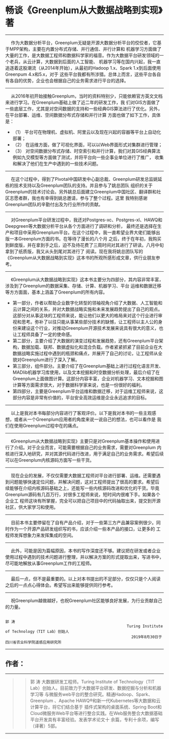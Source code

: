 # 畅谈《Greenplum从大数据战略到实现》著

-----------------------------------------------------------------------

&emsp; 作为大数据分析平台，Greenplum无疑是开源大数据分析平台的佼佼者，它基于MPP架构，主要在内置分布式存储、并行通信、并行计算和
机器学习方面做了大量的工作，是大数据工程师和数据科学家的福音。作为大数据平台研发领域的一个老兵，从云计算，大数据到后面的人工智能、
机器学习等在国内兴起，我一直追逐着这股潮流（从2014年开始），从最初的Hadoop 1.x、Spark 1.x到后面使用Greenpum 4.x和5.x，对于
这些平台我都有所涉猎。总体上而言，这些平台各自有各自的优势，企业也会根据自己的业务需求进行平台的选择。

------------------------------------------------------------------------

&emsp; 从2016年初开始接触Greenplum，当时的资料特别少，只能依赖官方英文文档来进行学习。在Greenplum基础上做了近二年的研发工作，我
们对GIS方面做了一些底层工作，尤其是对空间数据的支持和一些经典GIS算法进行了优化。另外，在平台部署、运维、空间数据分布式存储和并行计算
方面也做了如下工作，具体是：
- （1）	平台可在物理机、虚拟机、阿里云以及现在兴起的容器等平台上自动化部署；
- （2）	在运维方面，做了可视化界面，可以以Web界面形式对集群进行管理；
- （3）	对空间数据分布式存储、时空索引和并行计算，我们对其GIS经典算法例如九交模型等方面做了测试，并将平台向一些企事业单位进行了推广，
收集和解决了他们在生产中遇到的一些技术问题。

------------------------------------------------------------------------------

&emsp; 在这个过程中，得到了Pivotal中国研发中心副总裁、Greenplum研发总监姚延栋的技术支持以及Greenplum团队的支持。并且参与了姚总团队
组织的关于Greenplum的技术讨论会。另外姚总后面建立Greenplum中国社区、翻译群和社区志愿者群，我也有幸得到姚总邀请，参与了整个过程。这里
我特别感谢Greenplum团队的辛勤付出及为行业所作的贡献。

------------------------------------------------------------------------------

&emsp; 对Greenplum平台研发过程中，我还对Postgres-xc、Postgres-xl、HAWQ和Deepgreen等大数据分析平台从各个方面进行了调研和分析，
最终还是选择在生产和项目中采用Greenplum平台。在这个过程中，我一直希望业界大佬们能够出版一本Greenplum方面的书。在等待了漫长的八个月
之后，终于在年初，我购买到鲜度版，并在拿到手之后，迫不及待花费了三周时间对其进行了研读。八月中旬拿到了纸质版，我又从头到尾对其进行了
阅读。现在我将姚总团队写的《Greenplum从大数据战略到实现》这本书的所观所感形成文章，供行业朋友参考。

---------------------------------------------------------------------------------

&emsp; 《Greenplum从大数据战略到实现》这本书主要分为四部分，其内容非常丰富，涉及到了Greenplum的数据采集、存储、计算、机器学习、平台
运维和数据迁移等方方面面，基本上涵盖了Greenplum的所有内容。

- 第一部分，作者以帮助企业数字化转型的领袖视角介绍了大数据、人工智能和云计算之间的关系，并对大数据战略实施和未来发展趋势提出了自己的观点。这部分对从事这块的工程师来说，能让他们以更大的格局来对这个行业进行审视和思考。弥补了以往只能从事某些部分技术的缺憾，让工程师以主人公的身份来建设这个行业，对推动Greenplum开源技术发展来说具有很大的意义，也让工程师具备了一定的使命感。
- 第二部分，主要介绍了大数据的演变过程和发展趋势，还有Greenplum平台架构，数据加载、联邦、数据虚拟化和混合负载。作者紧紧抓紧了目前企业在大数据战略实施过程中遇到的瓶颈和痛点，并展开了自己的讨论，让工程师从全貌对Greenplum进行了深入了解。
- 第三部分，组件部分。主要介绍了在Greenplum基础上进行过程化语言开发、MADlib机器学习库使用，以及文本挖掘和时空数据分析处理，最后介绍了在Greenplum上面做图计算。这部分内容丰富，企业对机器学习、文本挖掘和图计算等方面需求很大，对于数据科学家来说，也是一份很好的福利。
- 第四部分，主要是Greenplum平台运维和数据迁移，对于运维工程师来说，这部分内容是非常有价值的，平台安全高效运维是企业永远追求的目标。

------------------------------------------------------------------------------------

&emsp; 以上是我对本书每部分内容进行了客观评价。以下是我对本书的一些主观感想，或者从一个Greenplum应用者的角度来说一说自己的想法，也可以看作是
我们在使用Greenplum过程中在的痛点。

---------------------------------------------------------------------------------------

&emsp; 《Greenplum从大数据战略到实现》主要只是对Greenplum基本操作和使用进行了介绍。对于企业而言，可能需要根据自己的业务需求，需要对Greenplum
内核进行深入地研究，并对其源代码进行改进，用于满足自己的业务需求。希望后续可以在Greenplum内核源码方面写一些干货。

----------------------------------------------------------------------------------------

&emsp; 现在企业的发展，不仅仅需要大数据工程师对平台进行部署、运维。还需要遇到问题能够快速定位问题，并解决问题，这对工程师提出了很高的要求。希望后
续能够在介绍内核源码基础之上，还能写一些内核源码改进和优化的干货。毕竟Greenplum源码有几百万行，对很多工程师来说，短时间内很难下手。如果各个企业工
程师这块有所掌握，完全可以把自己项目中的代码抽取出来，提交到开源社区，供大家学习和使用。

---------------------------------------------------------------------------------------

&emsp; 目前本书主要停留在了自有产品介绍，对于一些第三方产品兼容案例很少。同时作为一个开源产品研发组织写的书，应该介绍一些本产品的接口，让更多的
工程师发挥想象力来发挥集成的空间。

---------------------------------------------------------------------------------------

&emsp; 此外，可能是因为篇幅原因，本书的写作深度还不够。建议把在研发或者企业使用过程中遇到的技术问题进行整理，并以解决方案的形式提取出来，写进书中，
尽可能地解放从事Greenplum工作的工程师。

------------------------------------------------------------------------------------------

&emsp; 最后一点，但不是最重要的。以上对本书提出的不足部分，仅仅只是个人阅读之后的一点点心得体会。希望写出来能够提供同行参考。

-------------------------------------------------------------------------------------------

&emsp; 祝Greenplum越做越好，也祝Greenplum社区能够良好发展，为行业贡献自己的力量。


                                                                              郭 涛
                                                          Turing Institute of Technology（TIT Lab）创始人
                                                            2019年8月30日于四川省农业科学院遥感应用研究所
                                                            
-------------------------------------------------------------------------------------
## 作者：
----------------------------------------------------------------------------------------
>> 郭 涛 大数据研发工程师。Turing Institute of Technology（TIT Lab）创始人。目前致力于大数据平台研发、数据挖掘与分析和机器学习等
与微服务web平台的整合研究。精通Hadoop、Spark、Greenplum 、Apache HAWQ®和新一代Kubernetes等大数据和云计算平台，将它们结合基于
插件式架构的桌面系统、Spring Boot和Cloud微服务Web平台等进行整合实践。在Web服务整合大数据基础平台开发具有丰富经验。发表学术论文十
余篇，专利十余项，编写（译著）5部。

------------------------------------------------------------------------------------------

